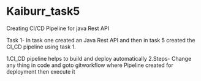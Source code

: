 # Kaiburr_task5
Creating CI/CD Pipeline for java Rest API

Task 1- In task one created an Java Rest API and then in task 5 created the CI_CD pipeline using task 1.

1.CI_CD pipeline helps to build and deploy automatically
2.Steps- Change any thing in code and goto gitworkflow where Pipeline created for deployment then execute it
